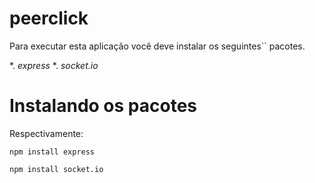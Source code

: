 # peerclick
Para executar esta aplicação você deve instalar os seguintes`` pacotes.

*. *express* 
*. *socket.io*

# Instalando os pacotes

Respectivamente:

`npm install express` 

`npm install socket.io`